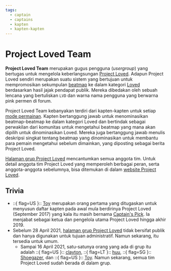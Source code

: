 ```yaml
---
tags:
  - captain
  - captains
  - kapten
  - kapten-kapten
---
```


# Project Loved Team

**Project Loved Team** merupakan gugus pengguna (*usergroup*) yang bertugas untuk mengelola keberlangsungan [Project Loved](/wiki/Community/Project_Loved). Adapun Project Loved sendiri merupakan suatu sistem yang bertujuan untuk mempromosikan sekumpulan [beatmap](/wiki/Beatmap) ke dalam kategori [Loved](/wiki/Beatmap/Category#loved) berdasarkan hasil jajak pendapat publik. Mereka dibedakan oleh sebuah lencana yang bertuliskan `LVD` dan warna nama pengguna yang berwarna pink permen di forum.

Project Loved Team kebanyakan terdiri dari kapten-kapten untuk setiap [mode permainan](/wiki/Game_mode). Kapten bertanggung jawab untuk menominasikan beatmap-beatmap ke dalam kategori Loved dan bertindak sebagai perwakilan dari komunitas untuk mengetahui beatmap yang mana akan dipilih untuk dinominasikan Loved. Mereka juga bertanggung jawab menulis deskripsi singkat tentang beatmap yang dinominasikan untuk membantu para pemain mengetahui sebelum dimainkan, yang diposting sebagai berita Project Loved.

[Halaman grup Project Loved](https://osu.ppy.sh/groups/31) mencantumkan semua anggota tim. Untuk detail anggota tim Project Loved yang memperoleh berbagai peran, serta anggota-anggota sebelumnya, bisa ditemukan di dalam [website Project Loved](https://loved.sh/team).

## Trivia

- ::{ flag=US }:: [Toy](https://osu.ppy.sh/users/2757689) merupakan orang pertama yang ditugaskan untuk menyusun daftar kapten pada awal mula berdirinya Project Loved (September 2017) yang kala itu masih bernama [Captain's Pick](/wiki/History_of_osu!/History_of_Loved#captain's-pick-dan-project-loved-(sep-2017-–-hingga-sekarang)). Ia menjabat sebagai ketua dan pengelola utama Project Loved hingga akhir 2019.
- Sebelum 28 April 2021, [halaman grup Project Loved](https://osu.ppy.sh/groups/31) tidak bersifat publik dan hanya digunakan untuk tujuan administratif. Namun sekarang, itu tersedia untuk umum.
  - Sampai 16 April 2021, satu-satunya orang yang ada di grup itu adalah ::{ flag=US }:: [clayton](https://osu.ppy.sh/users/3666350), ::{ flag=LT }:: [huu](https://osu.ppy.sh/users/6044237), ::{ flag=SG }:: [Shoegazer](https://osu.ppy.sh/users/2520707), dan ::{ flag=US }:: [Toy](https://osu.ppy.sh/users/2757689). Namun sekarang, semua tim Project Loved sudah berada di dalam grup.
